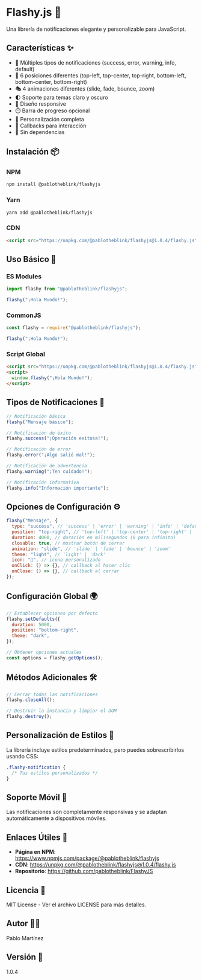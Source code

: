 # Flashy.js 🚀

Una librería de notificaciones elegante y personalizable para JavaScript.

## Características ✨

- 🎨 Múltiples tipos de notificaciones (success, error, warning, info, default)
- 🎯 6 posiciones diferentes (top-left, top-center, top-right, bottom-left, bottom-center, bottom-right)
- 🎭 4 animaciones diferentes (slide, fade, bounce, zoom)
- 🌓 Soporte para temas claro y oscuro
- 📱 Diseño responsive
- ⏱️ Barra de progreso opcional
- 🔄 Personalización completa
- 🎯 Callbacks para interacción
- 🚀 Sin dependencias

## Instalación 📦

### NPM

```bash
npm install @pablotheblink/flashyjs
```

### Yarn

```bash
yarn add @pablotheblink/flashyjs
```

### CDN

```html
<script src="https://unpkg.com/@pablotheblink/flashyjs@1.0.4/flashy.js"></script>
```

## Uso Básico 🚀

### ES Modules

```javascript
import flashy from "@pablotheblink/flashyjs";

flashy("¡Hola Mundo!");
```

### CommonJS

```javascript
const flashy = require("@pablotheblink/flashyjs");

flashy("¡Hola Mundo!");
```

### Script Global

```html
<script src="https://unpkg.com/@pablotheblink/flashyjs@1.0.4/flashy.js"></script>
<script>
  window.flashy("¡Hola Mundo!");
</script>
```

## Tipos de Notificaciones 🎨

```javascript
// Notificación básica
flashy("Mensaje básico");

// Notificación de éxito
flashy.success("¡Operación exitosa!");

// Notificación de error
flashy.error("¡Algo salió mal!");

// Notificación de advertencia
flashy.warning("¡Ten cuidado!");

// Notificación informativa
flashy.info("Información importante");
```

## Opciones de Configuración ⚙️

```javascript
flashy("Mensaje", {
  type: "success", // 'success' | 'error' | 'warning' | 'info' | 'default'
  position: "top-right", // 'top-left' | 'top-center' | 'top-right' | 'bottom-left' | 'bottom-center' | 'bottom-right'
  duration: 4000, // duración en milisegundos (0 para infinito)
  closable: true, // mostrar botón de cerrar
  animation: "slide", // 'slide' | 'fade' | 'bounce' | 'zoom'
  theme: "light", // 'light' | 'dark'
  icon: "🎉", // icono personalizado
  onClick: () => {}, // callback al hacer clic
  onClose: () => {}, // callback al cerrar
});
```

## Configuración Global 🌍

```javascript
// Establecer opciones por defecto
flashy.setDefaults({
  duration: 5000,
  position: "bottom-right",
  theme: "dark",
});

// Obtener opciones actuales
const options = flashy.getOptions();
```

## Métodos Adicionales 🛠️

```javascript
// Cerrar todas las notificaciones
flashy.closeAll();

// Destruir la instancia y limpiar el DOM
flashy.destroy();
```

## Personalización de Estilos 🎨

La librería incluye estilos predeterminados, pero puedes sobrescribirlos usando CSS:

```css
.flashy-notification {
  /* Tus estilos personalizados */
}
```

## Soporte Móvil 📱

Las notificaciones son completamente responsivas y se adaptan automáticamente a dispositivos móviles.

## Enlaces Útiles 🔗

- **Página en NPM**: https://www.npmjs.com/package/@pablotheblink/flashyjs
- **CDN**: https://unpkg.com/@pablotheblink/flashyjs@1.0.4/flashy.js
- **Repositorio**: https://github.com/pablotheblink/FlashyJS

## Licencia 📄

MIT License - Ver el archivo LICENSE para más detalles.

## Autor 👨‍💻

Pablo Martínez

## Versión 📌

1.0.4
